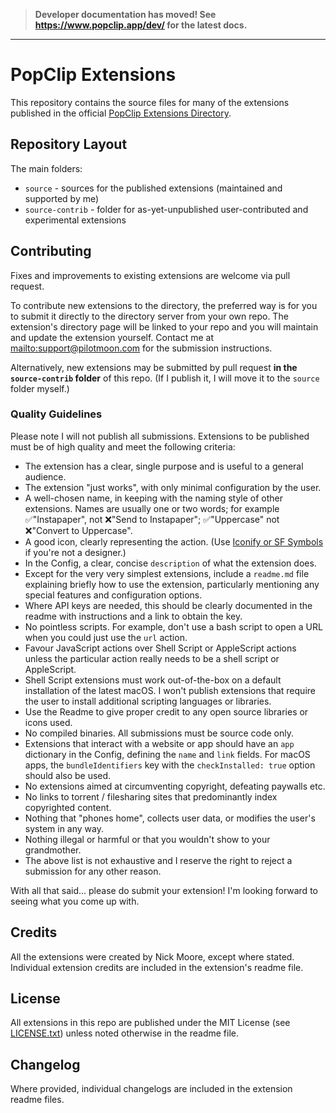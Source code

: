 <!-- markdownlint-disable MD041 -->
<!-- markdownlint-disable MD001 -->

> **Developer documentation has moved! See <https://www.popclip.app/dev/> for the latest docs.**

---

# PopClip Extensions

This repository contains the source files for many of the extensions published in the official [PopClip Extensions Directory](https://www.popclip.app/extensions/).

## Repository Layout

The main folders:

- `source` - sources for the published extensions (maintained and supported by me)
- `source-contrib` - folder for as-yet-unpublished user-contributed and experimental extensions

## Contributing

Fixes and improvements to existing extensions are welcome via pull request.

To contribute new extensions to the directory, the preferred way is for you to submit it directly to the directory server from your own repo. The extension's directory page will be linked to your repo and you will maintain and update the extension yourself. Contact me at <mailto:support@pilotmoon.com> for the submission instructions.

Alternatively, new extensions may be submitted by pull request **in the `source-contrib` folder** of this repo. (If I publish it, I will move it to the `source` folder myself.)

### Quality Guidelines

Please note I will not publish all submissions. Extensions to be published must be of high quality and meet the following criteria:

- The extension has a clear, single purpose and is useful to a general audience.
- The extension "just works", with only minimal configuration by the user.
- A well-chosen name, in keeping with the naming style of other extensions. Names are usually one or two words; for example ✅"Instapaper", not ❌"Send to Instapaper"; ✅"Uppercase" not ❌"Convert to Uppercase".
- A good icon, clearly representing the action. (Use [Iconify or SF Symbols](https://www.popclip.app/dev/icons) if you're not a designer.)
- In the Config, a clear, concise `description` of what the extension does.
- Except for the very very simplest extensions, include a `readme.md` file explaining briefly how to use the extension, particularly mentioning any special features and configuration options.
- Where API keys are needed, this should be clearly documented in the readme with instructions and a link to obtain the key.
- No pointless scripts. For example, don't use a bash script to open a URL when you could just use the `url` action.
- Favour JavaScript actions over Shell Script or AppleScript actions unless the particular action really needs to be a shell script or AppleScript.
- Shell Script extensions must work out-of-the-box on a default installation of the latest macOS. I won't publish extensions that require the user to install additional scripting languages or libraries.
- Use the Readme to give proper credit to any open source libraries or icons used.
- No compiled binaries. All submissions must be source code only.
- Extensions that interact with a website or app should have an `app` dictionary in the Config, defining the `name` and `link` fields. For macOS apps, the `bundleIdentifiers` key with the `checkInstalled: true` option should also be used.
- No extensions aimed at circumventing copyright, defeating paywalls etc.
- No links to torrent / filesharing sites that predominantly index copyrighted content.
- Nothing that "phones home", collects user data, or modifies the user's system in any way.
- Nothing illegal or harmful or that you wouldn't show to your grandmother.
- The above list is not exhaustive and I reserve the right to reject a submission for any other reason.

With all that said... please do submit your extension! I'm looking forward to seeing what you come up with.

## Credits

All the extensions were created by Nick Moore, except where stated. Individual extension credits are included in the extension's readme file.

## License

All extensions in this repo are published under the MIT License (see [LICENSE.txt](LICENSE.txt)) unless noted otherwise in the readme file.

## Changelog

Where provided, individual changelogs are included in the extension readme files.
